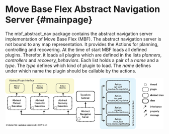# Move Base Flex Abstract Navigation Server  {#mainpage}

The mbf_abstract_nav package contains the abstract navigation server implementation of Move Base Flex (MBF).
The abstract navigation server is not bound to any map representation. It provides the Actions for 
planning, controlling and recovering. At the time of start MBF loads all defined plugins. Therefor, it loads all
plugins which are defined in the lists *planners*, *controllers* and *recovery_behaviors*. Each list holds a pair
of a *name* and a *type*. The *type* defines which kind of plugin to load. The *name* defines under which name
the plugin should be callable by the actions.

![mbf_abstract_nav sketch](doc/images/mbf_abstract_nav_s.png)
